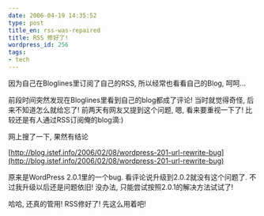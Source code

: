 ```yaml
---
date: 2006-04-19 14:35:52
type: post
title_en: rss-was-repaired
title: RSS 修好了!
wordpress_id: 256
tags:
- tech
---
```


因为自己在Bloglines里订阅了自己的RSS, 所以经常也看看自己的Blog, 呵呵...

前段时间突然发现在Bloglines里看到自己的blog都成了评论! 当时就觉得奇怪, 后来不知道怎么就给忘了! 前两天有网友又提到这个问题, 嗯, 看来要重视一下了! 比较还是有人通过RSS订阅俺的blog滴:)

网上搜了一下, 果然有结论

[http://blog.istef.info/2006/02/08/wordpress-201-url-rewrite-bug](http://blog.istef.info/2006/02/08/wordpress-201-url-rewrite-bug)

原来是WordPress 2.0.1里的一个bug. 看评论说升级到2.0.2就没有这个问题了. 不过我升级以后还是问题依旧! 没办法, 只能尝试按照2.0.1的解决方法试试了!

哈哈, 还真的管用! RSS修好了! 先这么用着吧!
